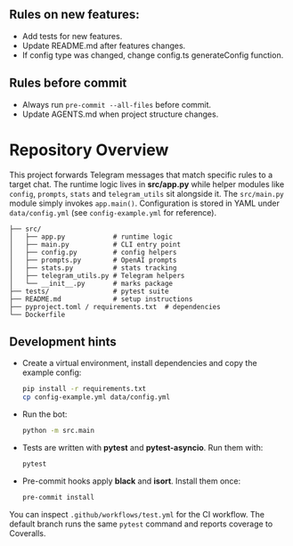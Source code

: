 ## Rules on new features:
- Add tests for new features.
- Update README.md after features changes.
- If config type was changed, change config.ts generateConfig function.

## Rules before commit
- Always run `pre-commit --all-files` before commit.
- Update AGENTS.md when project structure changes.

# Repository Overview

This project forwards Telegram messages that match specific rules to a target chat. The runtime logic lives in **src/app.py** while helper modules like `config`, `prompts`, `stats` and `telegram_utils` sit alongside it. The `src/main.py` module simply invokes `app.main()`. Configuration is stored in YAML under `data/config.yml` (see `config-example.yml` for reference).

```
├── src/
│   ├── app.py            # runtime logic
│   ├── main.py           # CLI entry point
│   ├── config.py         # config helpers
│   ├── prompts.py        # OpenAI prompts
│   ├── stats.py          # stats tracking
│   ├── telegram_utils.py # Telegram helpers
│   └── __init__.py       # marks package
├── tests/                # pytest suite
├── README.md             # setup instructions
├── pyproject.toml / requirements.txt  # dependencies
└── Dockerfile
```

## Development hints

- Create a virtual environment, install dependencies and copy the example config:
  ```bash
  pip install -r requirements.txt
  cp config-example.yml data/config.yml
  ```
- Run the bot:
  ```bash
  python -m src.main
  ```
- Tests are written with **pytest** and **pytest-asyncio**. Run them with:
  ```bash
  pytest
  ```
- Pre-commit hooks apply **black** and **isort**. Install them once:
  ```bash
  pre-commit install
  ```

You can inspect `.github/workflows/test.yml` for the CI workflow. The default branch runs the same `pytest` command and reports coverage to Coveralls.

